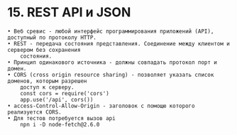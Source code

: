 # 15. REST API и JSON

	• Веб сревис - любой интерфейс программирования приложений (API), доступный по протоколу HTTP.
	• REST - передача состояния представления. Соединение между клиентом и сервером без сохранения
		состояния.
	• Принцип одинакового источника - должны совпадать протокол порт и домен.
	• CORS (cross origin resource sharing) - позволяет указать список доменов, которым разрешен 
		доступ к серверу.
		const cors = require('cors')
		app.use('/api', cors())
	• access-Control-Allow-Origin - заголовок с помощю которого реализуется CORS.
	• Для тестов потребуется вызов api 
		npn i -D node-fetch@2.6.0
